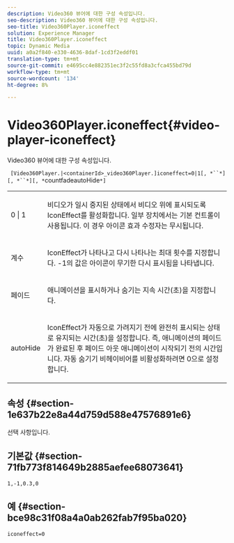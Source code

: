 ```yaml
---
description: Video360 뷰어에 대한 구성 속성입니다.
seo-description: Video360 뷰어에 대한 구성 속성입니다.
seo-title: Video360Player.iconeffect
solution: Experience Manager
title: Video360Player.iconeffect
topic: Dynamic Media
uuid: a0a2f840-e330-4636-8daf-1cd3f2eddf01
translation-type: tm+mt
source-git-commit: e4695cc4e882351ec3f2c55fd8a3cfca455bd79d
workflow-type: tm+mt
source-wordcount: '134'
ht-degree: 8%

---
```



# Video360Player.iconeffect{#video-player-iconeffect}

Video360 뷰어에 대한 구성 속성입니다.

` [Video360Player.|<containerId>_video360Player.]iconeffect=0|1[, *``*][, *``*][, *`countfadeautoHide`*]`

<table id="table_441553CD34C94A58A9D7CBF772DEDDB6"> 
 <tbody> 
  <tr> 
   <td colname="col1"> <p> <span class="codeph"> 0 | 1</span> </p> </td> 
   <td colname="col2"> <p> 비디오가 일시 중지된 상태에서 비디오 위에 표시되도록 IconEffect를 활성화합니다. 일부 장치에서는 기본 컨트롤이 사용됩니다. 이 경우 <span class="codeph"> 아이콘 효과</span> 수정자는 무시됩니다. </p> </td> 
  </tr> 
  <tr> 
   <td colname="col1"> <p> <span class="codeph"><span class="varname"> 계수</span></span> </p> </td> 
   <td colname="col2"> <p> IconEffect가 나타나고 다시 나타나는 최대 횟수를 지정합니다. <span class="codeph"> -1</span>의 값은 아이콘이 무기한 다시 표시됨을 나타냅니다. </p> </td> 
  </tr> 
  <tr> 
   <td colname="col1"> <p> <span class="codeph"><span class="varname"> 페이드</span></span> </p> </td> 
   <td colname="col2"> <p> 애니메이션을 표시하거나 숨기는 지속 시간(초)을 지정합니다. </p> </td> 
  </tr> 
  <tr> 
   <td colname="col1"> <p> <span class="codeph"><span class="varname"> autoHide</span></span> </p> </td> 
   <td colname="col2"> <p> IconEffect가 자동으로 가려지기 전에 완전히 표시되는 상태로 유지되는 시간(초)을 설정합니다. 즉, 애니메이션의 페이드가 완료된 후 페이드 아웃 애니메이션이 시작되기 전의 시간입니다. 자동 숨기기 비헤이비어를 비활성화하려면 <span class="codeph"> 0</span>으로 설정합니다. </p> </td> 
  </tr> 
 </tbody> 
</table>

## 속성 {#section-1e637b22e8a44d759d588e47576891e6}

선택 사항입니다.

## 기본값 {#section-71fb773f814649b2885aefee68073641}

`1,-1,0.3,0`

## 예 {#section-bce98c31f08a4a0ab262fab7f95ba020}

`iconeffect=0`
